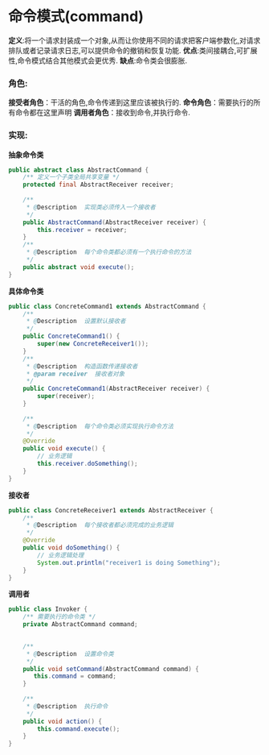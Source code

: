 # 命令模式(command)

**定义**:将一个请求封装成一个对象,从而让你使用不同的请求把客户端参数化,对请求排队或者记录请求日志,可以提供命令的撤销和恢复功能.
**优点**:类间接耦合,可扩展性,命令模式结合其他模式会更优秀.
**缺点**:命令类会很膨胀.

### 角色:

**接受者角色**：干活的角色,命令传递到这里应该被执行的.
**命令角色**：需要执行的所有命令都在这里声明
**调用者角色**：接收到命令,并执行命令.

### 实现:

**抽象命令类**

```java
public abstract class AbstractCommand {
    /** 定义一个子类全局共享变量 */
    protected final AbstractReceiver receiver;
    
    /**
     * @Description  实现类必须传入一个接收者
     */
    public AbstractCommand(AbstractReceiver receiver) {
        this.receiver = receiver;
    }
    /**  
     * @Description  每个命令类都必须有一个执行命令的方法  
     */
    public abstract void execute();
}
```


**具体命令类**

```java
public class ConcreteCommand1 extends AbstractCommand {
    /**
     * @Description  设置默认接收者
     */
    public ConcreteCommand1() {
        super(new ConcreteReceiver1());
    }
    /**
     * @Description  构造函数传递接收者
     * @param receiver  接收者对象
     */
    public ConcreteCommand1(AbstractReceiver receiver) {
        super(receiver);
    }
    
    /**  
     * @Description  每个命令类必须实现执行命令方法
     */
    @Override
    public void execute() {
        // 业务逻辑
        this.receiver.doSomething();
    }
}
```


**接收者**

```java
public class ConcreteReceiver1 extends AbstractReceiver {
    /**  
     * @Description  每个接收者都必须完成的业务逻辑 
     */
    @Override
    public void doSomething() {
        // 业务逻辑处理
        System.out.println("receiver1 is doing Something");
    }
}
```


**调用者**

```java
public class Invoker {
    /** 需要执行的命令类 */
    private AbstractCommand command;
    

    /**  
     * @Description  设置命令类
     */
    public void setCommand(AbstractCommand command) {
       this.command = command; 
    }
    
    /**  
     * @Description  执行命令
     */
    public void action() {
        this.command.execute();
    }
}
```